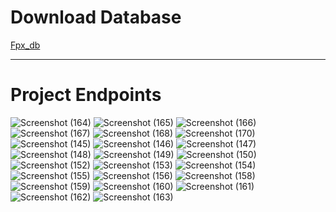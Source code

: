 <h1>Download Database</h1>
<a href="https://www.file.io/i8Go/download/AKkcE2HC2cuN" target="_blank">Fpx_db</a>
<hr>
<h1>Project Endpoints</h1>
<img src="https://github.com/user-attachments/assets/943c2f98-8f5e-4ccf-b337-b5e0112ff463" alt="Screenshot (164)">
<img src="https://github.com/user-attachments/assets/892b796e-9030-4b47-bcca-7a97156319c8" alt="Screenshot (165)">
<img src="https://github.com/user-attachments/assets/394e2e35-3a64-438f-9d8a-dbcd009a3f79" alt="Screenshot (166)">
<img src="https://github.com/user-attachments/assets/59aa798f-6012-439c-a976-97c42739a741" alt="Screenshot (167)">
<img src="https://github.com/user-attachments/assets/20dfcc3b-2b8b-45c3-961a-e84231472d6b" alt="Screenshot (168)">
<img src="https://github.com/user-attachments/assets/d34e27d7-837f-48e8-9d32-85623cfbb30a" alt="Screenshot (170)">
<img src="https://github.com/user-attachments/assets/bb828ffd-adbe-4919-b298-343575935c2d" alt="Screenshot (145)">
<img src="https://github.com/user-attachments/assets/30e3b9c3-49db-4d45-b9ca-3671b158e4bb" alt="Screenshot (146)">
<img src="https://github.com/user-attachments/assets/26eb5fcf-814f-42c8-aef2-3c4f2ed6f243" alt="Screenshot (147)">
<img src="https://github.com/user-attachments/assets/05ce265d-434f-433f-b9ae-d3042c8ad42f" alt="Screenshot (148)">
<img src="https://github.com/user-attachments/assets/aeeb6695-c82e-4071-a8b8-29823299816c" alt="Screenshot (149)">
<img src="https://github.com/user-attachments/assets/c7f864eb-ab11-4f21-b751-a09c8ec6d4a5" alt="Screenshot (150)">
<img src="https://github.com/user-attachments/assets/2761c470-0d38-49b8-b641-b6e86603f90f" alt="Screenshot (152)">
<img src="https://github.com/user-attachments/assets/a48345fb-a187-45e0-a5b7-49cbba62ac7a" alt="Screenshot (153)">
<img src="https://github.com/user-attachments/assets/ca62d4cc-7d18-42f4-b966-63dd90852bf6" alt="Screenshot (154)">
<img src="https://github.com/user-attachments/assets/14bb07b2-0608-46fd-96a2-91fd09050bf0" alt="Screenshot (155)">
<img src="https://github.com/user-attachments/assets/f5d39f47-5b55-44f4-9f22-cac64cdc6e5f" alt="Screenshot (156)">
<img src="https://github.com/user-attachments/assets/a41ec244-be75-4311-952a-9d9bdab5814a" alt="Screenshot (158)">
<img src="https://github.com/user-attachments/assets/5b4e9e7e-0a86-42ae-91fc-d6981f9f4cdb" alt="Screenshot (159)">
<img src="https://github.com/user-attachments/assets/1930745f-fa6b-46a6-9a9d-fadf0fe197d8" alt="Screenshot (160)">
<img src="https://github.com/user-attachments/assets/fd5e27e5-8186-4663-b7cf-3589a4681ae9" alt="Screenshot (161)">
<img src="https://github.com/user-attachments/assets/55670e8e-dceb-40ab-83a5-b607bb0d7c17" alt="Screenshot (162)">
<img src="https://github.com/user-attachments/assets/73c0a749-a298-4e05-85b2-5017b4c2c80a" alt="Screenshot (163)">
